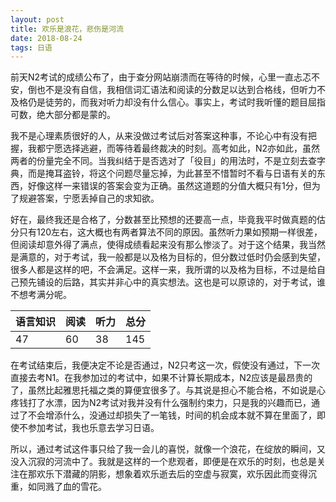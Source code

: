 ```yaml
---
layout: post
title: 欢乐是浪花，悲伤是河流
date: 2018-08-24
tags: 日语
---
```

前天N2考试的成绩公布了，由于查分网站崩溃而在等待的时候，心里一直忐忑不安，倒也不是没有自信，我相信词汇语法和阅读的分数足以达到合格线，但听力不及格仍是徒劳的，而我对听力却没有什么信心。事实上，考试时我听懂的题目屈指可数，绝大部分都是蒙的。

我不是心理素质很好的人，从来没做过考试后对答案这种事，不论心中有没有把握，我都宁愿选择逃避，而等待着最终裁决的时刻。高考如此，N2亦如此，虽然两者的份量完全不同。当我纠结于是否选对了「役目」的用法时，不是立刻去查字典，而是掩耳盗铃，将这个问题尽量忘掉，为此甚至不惜暂时不看与日语有关的东西，好像这样一来错误的答案会变为正确。虽然这道题的分值大概只有1分，但为了规避答案，宁愿丢掉自己的求知欲。

好在，最终我还是合格了，分数甚至比预想的还要高一点，毕竟我平时做真题的估分只有120左右，这大概也有两者算法不同的原因。虽然听力果如预期一样很差，但阅读却意外得了满点，使得成绩看起来没有那么惨淡了。对于这个结果，我当然是满意的，对于考试，我一般都是以及格为目标的，但分数过低时仍会感到失望，很多人都是这样的吧，不会满足。这样一来，我所谓的以及格为目标，不过是给自己预先铺设的后路，其实并非心中的真实想法。这也是可以原谅的，对于考试，谁不想考满分呢。

|语言知识|阅读|听力|总分|
|-------|---| --|---|
|   47  | 60|38 |145|

在考试结束后，我便决定不论是否通过，N2只考这一次，假使没有通过，下一次直接去考N1。在我参加过的考试中，如果不计算长期成本，N2应该是最昂贵的了，虽然比起雅思托福之类的算便宜很多了。与其说是担心不能合格，不如说是心疼钱打了水漂，因为N2考试对我并没有什么强制约束力，只是我的兴趣而已，通过了不会增添什么，没通过却损失了一笔钱，时间的机会成本就不算在里面了，即使不参加考试，我也乐意去学习日语。

所以，通过考试这件事只给了我一会儿的喜悦，就像一个浪花，在绽放的瞬间，又没入沉寂的河流中了。我就是这样的一个悲观者，即便是在欢乐的时刻，也总是关注在那欢乐下潜藏的阴影，想象着欢乐逝去后的空虚与寂寞，欢乐因此而变得沉重，如同溅了血的雪花。